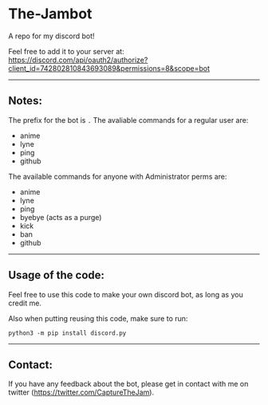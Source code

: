 # The-Jambot
A repo for my discord bot!


Feel free to add it to your server at: https://discord.com/api/oauth2/authorize?client_id=742802810843693089&permissions=8&scope=bot


<hr>

## Notes:
The prefix for the bot is `.`
The avaliable commands for a regular user are:

- anime
- lyne
- ping
- github

The available commands for anyone with Administrator perms are:

- anime
- lyne
- ping
- byebye (acts as a purge)
- kick
- ban
- github
<hr>

## Usage of the code:

Feel free to use this code to make your own discord bot, as long as you credit me.

Also when putting reusing this code, make sure to run:

```
python3 -m pip install discord.py
```

<hr>

## Contact:

If you have any feedback about the bot, please get in contact with me on twitter (https://twitter.com/CaptureTheJam).

